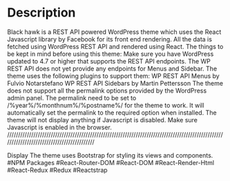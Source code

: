# Description
Black hawk is a REST API powered WordPress theme which uses the React Javascript library by Facebook for its front end rendering. All the data is fetched using WordPress REST API and rendered using React.
The things to be kept in mind before using this theme:
Make sure you have WordPress updated to 4.7 or higher that supports the REST API endpoints.
The WP REST API does not yet provide any endpoints for Menus and Sidebar. The theme uses the following plugins to support them:
WP REST API Menus by Fulvio Notarstefano
WP REST API Sidebars by Martin Pettersson
The theme does not support all the permalink options provided by the WordPress admin panel. The permalink need to be set to /%year%/%monthnum%/%postname%/ for the theme to work. It will automatically set the permalink to the required option when installed.
The theme will not display anything if Javascript is disabled. Make sure Javascript is enabled in the browser.
///////////////////////////////////////////////////////////////////////////////////////////////////////////////////////////////////////////
<P>
Display
The theme uses Bootstrap for styling its views and components.
#NPM Packages
#React-Router-DOM
#React-DOM
#React-Render-Html
#React-Redux
#Redux
#Reactstrap
  </P>
